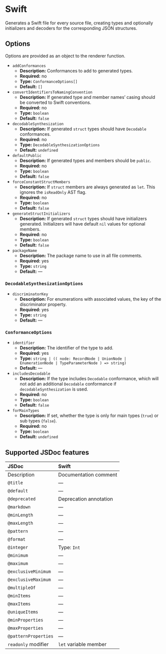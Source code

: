 # Swift

Generates a Swift file for every source file, creating types and optionally initializers and decoders for the corresponding JSON structures.

## Options

Options are provided as an object to the renderer function.

- `addConformances`
  - **Description:** Conformances to add to generated types.
  - **Required:** no
  - **Type:** `ConformanceOptions[]`
  - **Default:** `[]`
- `convertIdentifiersToNamingConvention`
  - **Description:** If generated type and member names’ casing should be converted to Swift conventions.
  - **Required:** no
  - **Type:** `boolean`
  - **Default:** `false`
- `decodableSynthesization`
  - **Description:** If generated `struct` types should have `Decodable` conformances.
  - **Required:** no
  - **Type:** `DecodableSynthesizationOptions`
  - **Default:** `undefined`
- `defaultPublic`
  - **Description:** If generated types and members should be `public`.
  - **Required:** no
  - **Type:** `boolean`
  - **Default:** `false`
- `forceConstantStructMembers`
  - **Description:** If `struct` members are always generated as `let`. This ignores the `isReadOnly` AST flag.
  - **Required:** no
  - **Type:** `boolean`
  - **Default:** `false`
- `generateStructInitializers`
  - **Description:** If generated `struct` types should have initializers generated. Initializers will have default `nil` values for optional members.
  - **Required:** no
  - **Type:** `boolean`
  - **Default:** `false`
- `packageName`
  - **Description:** The package name to use in all file comments.
  - **Required:** yes
  - **Type:** `string`
  - **Default:** —

### `DecodableSynthesizationOptions`

- `discriminatorKey`
  - **Description:** For enumerations with associated values, the key of the discriminator property.
  - **Required:** yes
  - **Type:** `string`
  - **Default:** —

### `ConformanceOptions`

- `identifier`
  - **Description:** The identifier of the type to add.
  - **Required:** yes
  - **Type:** `string | (( node: RecordNode | UnionNode | EnumerationNode | TypeParameterNode ) => string)`
  - **Default:** —
- `includesDecodable`
  - **Description:** If the type includes `Decodable` conformance, which will not add an additional `Decodable` conformance if `decodableSynthesization` is used.
  - **Required:** no
  - **Type:** `boolean`
  - **Default:** `false`
- `forMainTypes`
  - **Description:** If set, whether the type is only for main types (`true`) or sub types (`false`).
  - **Required:** no
  - **Type:** `boolean`
  - **Default:** `undefined`

## Supported JSDoc features

JSDoc | Swift
:-- | :--
Description | Documentation comment
`@title` | —
`@default` | —
`@deprecated` | Deprecation annotation
`@markdown` | —
`@minLength` | —
`@maxLength` | —
`@pattern` | —
`@format` | —
`@integer` | Type: `Int`
`@minimum` | —
`@maximum` | —
`@exclusiveMinimum` | —
`@exclusiveMaximum` | —
`@multipleOf` | —
`@minItems` | —
`@maxItems` | —
`@uniqueItems` | —
`@minProperties` | —
`@maxProperties` | —
`@patternProperties` | —
`readonly` modifier | `let` variable member
